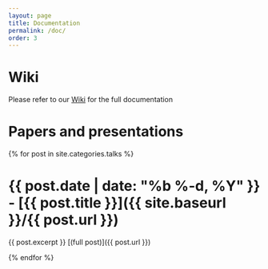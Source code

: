 ```yaml
---
layout: page
title: Documentation
permalink: /doc/
order: 3
---
```


# Wiki

Please refer to our [Wiki](https://github.com/linkedin/gobblin/wiki) for the full documentation

# Papers and presentations

{% for post in site.categories.talks %}

# <span class="post-meta">{{ post.date | date: "%b %-d, %Y" }} - [{{ post.title }}]({{ site.baseurl }}/{{ post.url }})</span>

  {{ post.excerpt }} [(full post)]({{ post.url }})

{% endfor %}
